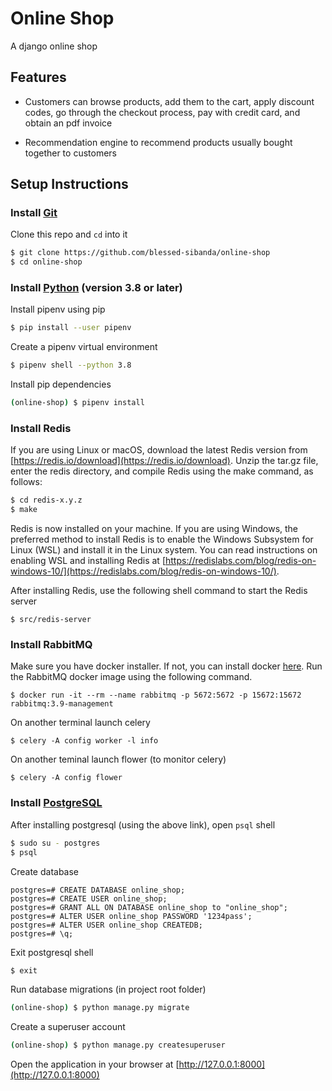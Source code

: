 # Online Shop

A django online shop

## Features

- Customers can browse products, add them to the cart, apply discount codes, go through the checkout process, pay with credit card, and obtain an pdf invoice

- Recommendation engine to recommend products usually bought together to customers

## Setup Instructions

### Install [Git](https://git-scm.com/downloads)

Clone this repo and `cd` into it

```bash
$ git clone https://github.com/blessed-sibanda/online-shop
$ cd online-shop
```

### Install [Python](https://python.org/downloads) (version 3.8 or later)

Install pipenv using pip

```bash
$ pip install --user pipenv
```

Create a pipenv virtual environment

```bash
$ pipenv shell --python 3.8
```

Install pip dependencies

```bash
(online-shop) $ pipenv install
```

### Install Redis
If you are using Linux or macOS, download the latest Redis version from [https://redis.io/download](https://redis.io/download). Unzip the tar.gz file, enter the redis directory, and compile Redis using the make command, as follows:

```bash
$ cd redis-x.y.z
$ make
```

Redis is now installed on your machine. If you are using Windows, the preferred
method to install Redis is to enable the Windows Subsystem for Linux (WSL) and install it in the Linux system. You can read instructions on enabling WSL and installing Redis at [https://redislabs.com/blog/redis-on-windows-10/](https://redislabs.com/blog/redis-on-windows-10/).

After installing Redis, use the following shell command to start the Redis server
```
$ src/redis-server
```

### Install RabbitMQ

Make sure you have docker installer. If not, you can install docker [here](https://docs.docker.com/get-docker/). Run the RabbitMQ docker image using the following command.

```
$ docker run -it --rm --name rabbitmq -p 5672:5672 -p 15672:15672 rabbitmq:3.9-management
```

On another terminal launch celery
```
$ celery -A config worker -l info
```

On another teminal launch flower (to monitor celery)
```
$ celery -A config flower 
```

### Install [PostgreSQL](https://www.postgresql.org/download/)

After installing postgresql (using the above link), open `psql` shell

```bash
$ sudo su - postgres
$ psql
```

Create database

```psql
postgres=# CREATE DATABASE online_shop;
postgres=# CREATE USER online_shop;
postgres=# GRANT ALL ON DATABASE online_shop to "online_shop";
postgres=# ALTER USER online_shop PASSWORD '1234pass';
postgres=# ALTER USER online_shop CREATEDB;
postgres=# \q;
```

Exit postgresql shell

```bash
$ exit
```

Run database migrations (in project root folder)

```bash
(online-shop) $ python manage.py migrate
```

Create a superuser account

```bash
(online-shop) $ python manage.py createsuperuser
```

Open the application in your browser at [http://127.0.0.1:8000](http://127.0.0.1:8000)

